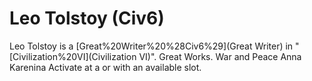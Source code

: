 # Leo Tolstoy (Civ6)

Leo Tolstoy is a [Great%20Writer%20%28Civ6%29](Great Writer) in "[Civilization%20VI](Civilization VI)".
Great Works.
War and Peace 
Anna Karenina
Activate at a or with an available slot.